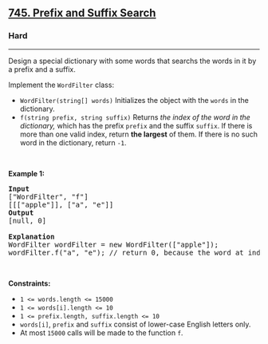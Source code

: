<h2><a href="https://leetcode.com/problems/prefix-and-suffix-search/">745. Prefix and Suffix Search</a></h2><h3>Hard</h3><hr><div style="user-select: auto;"><p style="user-select: auto;">Design a special dictionary with some words that searchs the words in it by a prefix and a suffix.</p>

<p style="user-select: auto;">Implement the <code style="user-select: auto;">WordFilter</code> class:</p>

<ul style="user-select: auto;">
	<li style="user-select: auto;"><code style="user-select: auto;">WordFilter(string[] words)</code> Initializes the object with the <code style="user-select: auto;">words</code> in the dictionary.</li>
	<li style="user-select: auto;"><code style="user-select: auto;">f(string prefix, string suffix)</code> Returns <em style="user-select: auto;">the index of the word in the dictionary,</em> which has the prefix <code style="user-select: auto;">prefix</code> and the suffix <code style="user-select: auto;">suffix</code>. If there is more than one valid index, return <strong style="user-select: auto;">the largest</strong> of them. If there is no such word in the dictionary, return <code style="user-select: auto;">-1</code>.</li>
</ul>

<p style="user-select: auto;">&nbsp;</p>
<p style="user-select: auto;"><strong style="user-select: auto;">Example 1:</strong></p>

<pre style="user-select: auto;"><strong style="user-select: auto;">Input</strong>
["WordFilter", "f"]
[[["apple"]], ["a", "e"]]
<strong style="user-select: auto;">Output</strong>
[null, 0]

<strong style="user-select: auto;">Explanation</strong>
WordFilter wordFilter = new WordFilter(["apple"]);
wordFilter.f("a", "e"); // return 0, because the word at index 0 has prefix = "a" and suffix = 'e".
</pre>

<p style="user-select: auto;">&nbsp;</p>
<p style="user-select: auto;"><strong style="user-select: auto;">Constraints:</strong></p>

<ul style="user-select: auto;">
	<li style="user-select: auto;"><code style="user-select: auto;">1 &lt;= words.length &lt;= 15000</code></li>
	<li style="user-select: auto;"><code style="user-select: auto;">1 &lt;= words[i].length &lt;= 10</code></li>
	<li style="user-select: auto;"><code style="user-select: auto;">1 &lt;= prefix.length, suffix.length &lt;= 10</code></li>
	<li style="user-select: auto;"><code style="user-select: auto;">words[i]</code>, <code style="user-select: auto;">prefix</code> and <code style="user-select: auto;">suffix</code> consist of lower-case English letters only.</li>
	<li style="user-select: auto;">At most <code style="user-select: auto;">15000</code> calls will be made to the function <code style="user-select: auto;">f</code>.</li>
</ul>
</div>